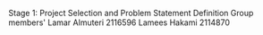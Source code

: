 Stage 1: Project Selection and Problem Statement Definition Group members' 
Lamar Almuteri 2116596
Lamees Hakami 2114870
